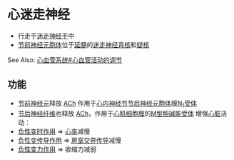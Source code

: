 # 心迷走神经

- 行走于[迷走神经干](迷走神经干.md)中
- [节前神经元](节前神经元.md)[胞体](胞体.md)位于[延髓](延髓.md)的[迷走神经背核](迷走神经背核.md)和[疑核](疑核.md)

See Also: [心血管系统#心血管活动的调节](心血管系统.md#心血管活动的调节)

## 功能

- [节前神经元](节前神经元.md)释放 [ACh](ACh.md) 作用于[心内神经节](心内神经节.md)[节后神经元](节后神经元.md)[胞体](胞体.md)膜[N<sub>1</sub>受体](N1受体.md)
- [节后神经纤维](节后神经纤维.md)也释放 [ACh](ACh.md)，作用于[心肌](心肌.md)[细胞膜](细胞膜.md)的[M型胆碱能受体](M型胆碱能受体.md)
增强[心脏](心脏.md)活动：
- [负性变时作用](负性变时作用.md) => [心率](心率.md)减慢
- [负性变传导作用](负性变传导作用.md) => [房室交界](房室交界.md)[传导](传导.md)减慢
- [负性变力作用](负性变力作用.md) => 收缩力减弱
